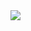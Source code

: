 <a href="https://visitcount.itsvg.in">
  <img src="https://visitcount.itsvg.in/api?id=Nucleon&label=Profile%20Views&pretty=false" />
</a>
